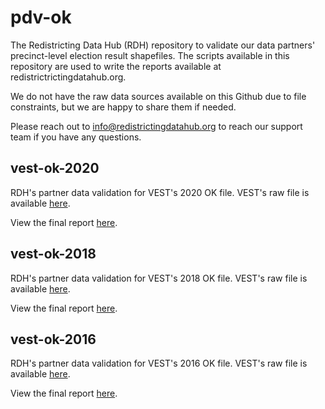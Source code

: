 # pdv-ok

The Redistricting Data Hub (RDH) repository to validate our data partners' precinct-level election result shapefiles. The scripts available in this repository are used to write the reports available at redistrictrictingdatahub.org.

We do not have the raw data sources available on this Github due to file constraints, but we are happy to share them if needed.

Please reach out to info@redistrictingdatahub.org to reach our support team if you have any questions.

## vest-ok-2020

RDH's partner data validation for VEST's 2020 OK file. 
VEST's raw file is available [here](https://dataverse.harvard.edu/file.xhtml?fileId=4750437&version=17.0).

View the final report [here](https://redistrictingdatahub.org/dataset/vest-2020-oklahoma-precinct-and-election-results/).

## vest-ok-2018

RDH's partner data validation for VEST's 2018 OK file. 
VEST's raw file is available [here](https://dataverse.harvard.edu/dataset.xhtml?persistentId=doi:10.7910/DVN/UBKYRU).

View the final report [here](https://redistrictingdatahub.org/dataset/vest-2018-oklahoma-precinct-and-election-results/).

## vest-ok-2016

RDH's partner data validation for VEST's 2016 OK file. 
VEST's raw file is available [here](https://dataverse.harvard.edu/file.xhtml?persistentId=doi:10.7910/DVN/NH5S2I/YWS5GV&version=69.0).

View the final report [here](https://redistrictingdatahub.org/dataset/vest-2016-oklahoma-precinct-and-election-results/).
